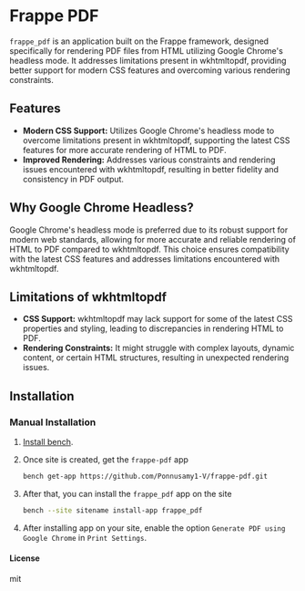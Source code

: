# Frappe PDF

`frappe_pdf` is an application built on the Frappe framework, designed specifically for rendering PDF files from HTML utilizing Google Chrome's headless mode. It addresses limitations present in wkhtmltopdf, providing better support for modern CSS features and overcoming various rendering constraints.

## Features

- **Modern CSS Support:** Utilizes Google Chrome's headless mode to overcome limitations present in wkhtmltopdf, supporting the latest CSS features for more accurate rendering of HTML to PDF.
- **Improved Rendering:** Addresses various constraints and rendering issues encountered with wkhtmltopdf, resulting in better fidelity and consistency in PDF output.

## Why Google Chrome Headless?

Google Chrome's headless mode is preferred due to its robust support for modern web standards, allowing for more accurate and reliable rendering of HTML to PDF compared to wkhtmltopdf. This choice ensures compatibility with the latest CSS features and addresses limitations encountered with wkhtmltopdf.

## Limitations of wkhtmltopdf

- **CSS Support:** wkhtmltopdf may lack support for some of the latest CSS properties and styling, leading to discrepancies in rendering HTML to PDF.
- **Rendering Constraints:** It might struggle with complex layouts, dynamic content, or certain HTML structures, resulting in unexpected rendering issues.

## Installation

### Manual Installation

1. [Install bench](https://frappeframework.com/docs/user/en/installation).
2. Once site is created, get the `frappe-pdf` app

	```sh
	bench get-app https://github.com/Ponnusamy1-V/frappe-pdf.git
	```
3. After that, you can install the `frappe_pdf` app on the site
	```sh
	bench --site sitename install-app frappe_pdf
    ```
4. After installing app on your site, enable the option `Generate PDF using Google Chrome` in `Print Settings`.
#### License

mit
